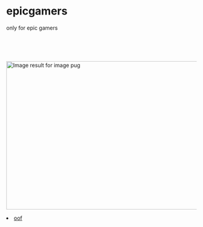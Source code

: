 # epicgamers
only for epic gamers
<img class="irc_mi" src="https://s3.amazonaws.com/cdn-origin-etr.akc.org/wp-content/uploads/2017/11/12225358/Pug-On-White-01.jpg" onload="typeof google==='object'&amp;&amp;google.aft&amp;&amp;google.aft(this)" width="590" height="393" style="margin-top: 80px;" data-iml="1558659253618" alt="Image result for image pug">

<li class="link"><a href="Info_Page.html">oof</a></li>

